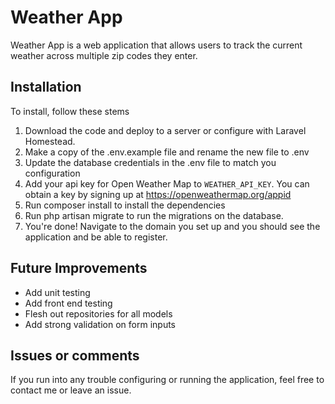 # Weather App

Weather App is a web application that allows users to track the current weather across multiple zip codes they enter.

## Installation

To install, follow these stems

1. Download the code and deploy to a server or configure with Laravel Homestead.
2. Make a copy of the .env.example file and rename the new file to .env
3. Update the database credentials in the .env file to match you configuration
4. Add your api key for Open Weather Map to `WEATHER_API_KEY`. You can obtain a key by signing up at https://openweathermap.org/appid
5. Run composer install to install the dependencies
6. Run php artisan migrate to run the migrations on the database.
7. You're done! Navigate to the domain you set up and you should see the application and be able to register.

## Future Improvements
- Add unit testing
- Add front end testing
- Flesh out repositories for all models
- Add strong validation on form inputs

## Issues or comments
If you run into any trouble configuring or running the application, feel free to contact me or leave an issue.


